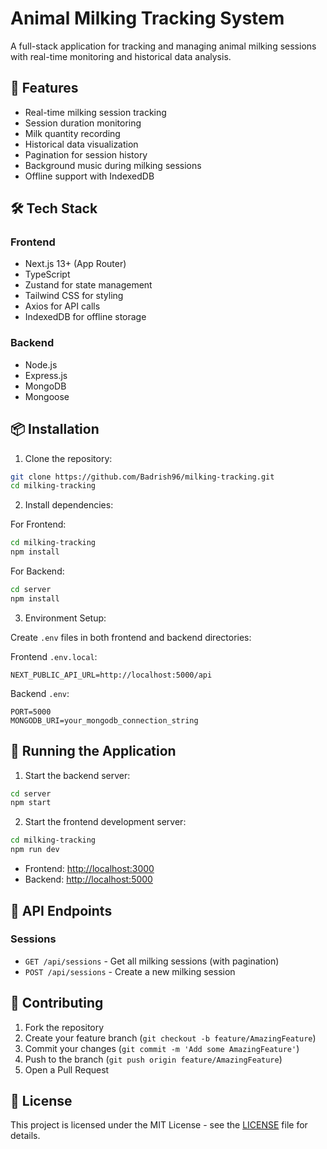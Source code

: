 # Animal Milking Tracking System

A full-stack application for tracking and managing animal milking sessions with real-time monitoring and historical data analysis.

## 🚀 Features

- Real-time milking session tracking
- Session duration monitoring
- Milk quantity recording
- Historical data visualization
- Pagination for session history
- Background music during milking sessions
- Offline support with IndexedDB

## 🛠️ Tech Stack

### Frontend
- Next.js 13+ (App Router)
- TypeScript
- Zustand for state management
- Tailwind CSS for styling
- Axios for API calls
- IndexedDB for offline storage

### Backend
- Node.js
- Express.js
- MongoDB
- Mongoose

## 📦 Installation

1. Clone the repository:
```bash
git clone https://github.com/Badrish96/milking-tracking.git
cd milking-tracking
```

2. Install dependencies:

For Frontend:
```bash
cd milking-tracking
npm install
```

For Backend:
```bash
cd server
npm install
```

3. Environment Setup:

Create `.env` files in both frontend and backend directories:

Frontend `.env.local`:
```
NEXT_PUBLIC_API_URL=http://localhost:5000/api
```

Backend `.env`:
```
PORT=5000
MONGODB_URI=your_mongodb_connection_string
```

## 🚀 Running the Application

1. Start the backend server:
```bash
cd server
npm start
```

2. Start the frontend development server:
```bash
cd milking-tracking
npm run dev
```

- Frontend: [http://localhost:3000](http://localhost:3000)
- Backend: [http://localhost:5000](http://localhost:5000)

## 📱 API Endpoints

### Sessions

- `GET /api/sessions` - Get all milking sessions (with pagination)
- `POST /api/sessions` - Create a new milking session

## 🤝 Contributing

1. Fork the repository
2. Create your feature branch (`git checkout -b feature/AmazingFeature`)
3. Commit your changes (`git commit -m 'Add some AmazingFeature'`)
4. Push to the branch (`git push origin feature/AmazingFeature`)
5. Open a Pull Request

## 📝 License

This project is licensed under the MIT License - see the [LICENSE](LICENSE) file for details.